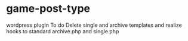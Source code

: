 # game-post-type
wordpress plugin
To do
Delete single and archive templates and realize hooks to standard archive.php and single.php
